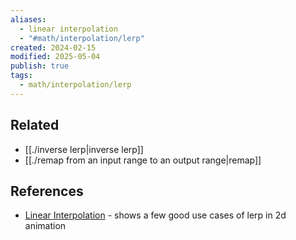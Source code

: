 ```yaml
---
aliases:
  - linear interpolation
  - "#math/interpolation/lerp"
created: 2024-02-15
modified: 2025-05-04
publish: true
tags:
  - math/interpolation/lerp
---
```

## Related
- [[./inverse lerp|inverse lerp]]
- [[./remap from an input range to an output range|remap]]

## References
- [Linear Interpolation](https://mattdesl.svbtle.com/linear-interpolation) - shows a few good use cases of lerp in 2d animation